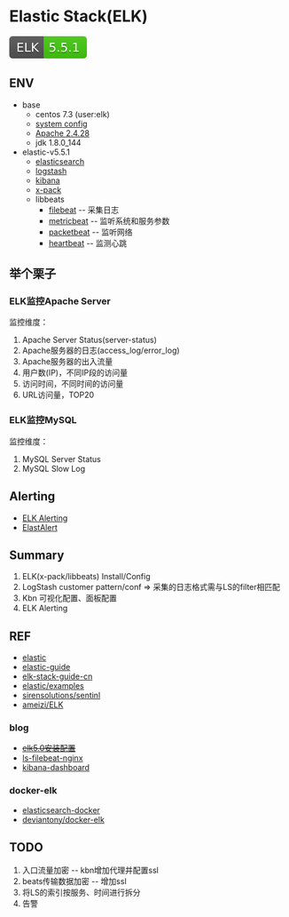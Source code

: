 # Elastic Stack(ELK)

[![ELK](../../svg/ELK-5.5.1-brightgreen.svg)](README.md)


## ENV

- base
  - centos 7.3 (user:elk)
  - [system config](env-os.md)
  - [Apache 2.4.28](https://github.com/shawn0915/middleware-study/blob/master/webServer/httpd/httpd.md)
  - jdk 1.8.0_144
- elastic-v5.5.1
  - [elasticsearch](elk-es.md)
  - [logstash](elk-logstash.md)
  - [kibana](elk-kbn.md)
  - [x-pack](elk-xpack.md)
  - libbeats
    - [filebeat](elk-beat-filebeat.md) -- 采集日志
    - [metricbeat](elk-beat-metricbeat.md) -- 监听系统和服务参数
    - [packetbeat](elk-beat-packetbeat.md) -- 监听网络
    - [heartbeat](elk-beat-heartbeat.md) -- 监测心跳

## 举个栗子

### ELK监控Apache Server

监控维度：

1. Apache Server Status(server-status)
1. Apache服务器的日志(access_log/error_log)
1. Apache服务器的出入流量
1. 用户数(IP)，不同IP段的访问量
1. 访问时间，不同时间的访问量
1. URL访问量，TOP20

### ELK监控MySQL

监控维度：

1. MySQL Server Status
1. MySQL Slow Log

## Alerting

- [ELK Alerting](elk-alerting.md)
- [ElastAlert](elastalert/ElastAlert.md)

## Summary

1. ELK(x-pack/libbeats) Install/Config
1. LogStash customer pattern/conf => 采集的日志格式需与LS的filter相匹配
1. Kbn 可视化配置、面板配置
1. ELK Alerting

## REF

- [elastic](https://www.elastic.co/)
- [elastic-guide](https://www.elastic.co/guide/index.html)
- [elk-stack-guide-cn](https://www.gitbook.com/book/chenryn/elk-stack-guide-cn/details)
- [elastic/examples](https://github.com/elastic/examples)
- [sirensolutions/sentinl](https://github.com/sirensolutions/sentinl)
- [ameizi/ELK](https://github.com/ameizi/ELK)

### blog

- [~~elk5.0安装配置~~](http://blog.csdn.net/qq942477618/article/details/53518372)
- [ls-filebeat-nginx](http://tchuairen.blog.51cto.com/3848118/1840596/)
- [kibana-dashboard](http://www.cnblogs.com/hanyifeng/p/5860731.html)

### docker-elk

- [elasticsearch-docker](https://github.com/elastic/elasticsearch-docker)
- [deviantony/docker-elk](https://github.com/deviantony/docker-elk)

## TODO

1. 入口流量加密 -- kbn增加代理并配置ssl
1. beats传输数据加密 -- 增加ssl
1. 将LS的索引按服务、时间进行拆分
1. 告警